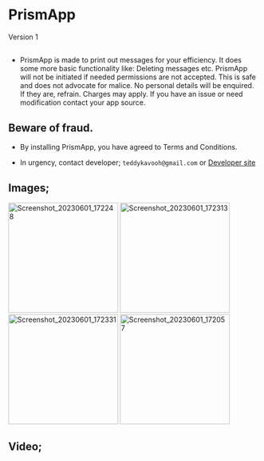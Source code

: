 # PrismApp
Version 1
##
* PrismApp is made to print out messages for your efficiency.
        It does some more basic functionality like: Deleting messages etc. PrismApp will not be
        initiated if needed permissions are not accepted. This is safe and does not advocate for
        malice. No personal details will be enquired. If they are, refrain. Charges may apply. If
        you have an issue or need modification contact your app source.
        
## Beware of fraud. 
* By installing PrismApp, you have agreed to Terms and Conditions.

* In urgency, contact developer; `teddykavooh@gmail.com` or [Developer site](https://antonykavoo-portfolio.vercel.app/)
##
## Images;

<!-- ![Screenshot_20230601_172248](https://github.com/Teddykavooh/PrismApp/assets/39087913/1b8a9ea4-02ab-456a-92b0-ae58a58ca82e) -->
<img alt="Screenshot_20230601_172248" src="https://github.com/Teddykavooh/PrismApp/assets/39087913/1b8a9ea4-02ab-456a-92b0-ae58a58ca82e" width="220" height="auto">
<!-- ![Screenshot_20230601_172313](https://github.com/Teddykavooh/PrismApp/assets/39087913/48953f46-d648-4a29-8854-e71010174576) -->
<img alt="Screenshot_20230601_172313" src="https://github.com/Teddykavooh/PrismApp/assets/39087913/48953f46-d648-4a29-8854-e71010174576" width="220" height="auto">
<!-- ![Screenshot_20230601_172331](https://github.com/Teddykavooh/PrismApp/assets/39087913/8d657fe1-0786-4258-a365-55d0339ecad6) -->
<img alt="Screenshot_20230601_172331" src="https://github.com/Teddykavooh/PrismApp/assets/39087913/8d657fe1-0786-4258-a365-55d0339ecad6" width="220" height="auto">
<!-- ![Screenshot_20230601_172057](https://github.com/Teddykavooh/PrismApp/assets/39087913/7b4c59d4-dc23-46d8-938f-3d1aee044273) -->
<img alt="Screenshot_20230601_172057" src="https://github.com/Teddykavooh/PrismApp/assets/39087913/7b4c59d4-dc23-46d8-938f-3d1aee044273" width="220" height="auto">

## Video;
